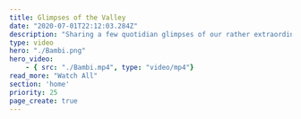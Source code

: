 ```yaml
---
title: Glimpses of the Valley
date: "2020-07-01T22:12:03.284Z"
description: "Sharing a few quotidian glimpses of our rather extraordinary Valley for you all to savour. Beloved dogs, everpresent monkeys, gushing water after the rains... a recipe for nostalgia!"
type: video
hero: "./Bambi.png"
hero_video: 
    - { src: "./Bambi.mp4", type: "video/mp4"}    
read_more: "Watch All"
section: 'home'
priority: 25
page_create: true
---
```


